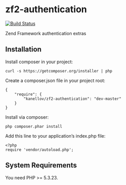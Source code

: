 # zf2-authentication

[![Build Status](https://travis-ci.org/kanellov/zf2-authentication.svg?branch=develop)](https://travis-ci.org/kanellov/zf2-authentication)

Zend Framework authentication extras

## Installation

Install composer in your project:

    curl -s https://getcomposer.org/installer | php

Create a composer.json file in your project root:

    {
        "require": {
            "kanellov/zf2-authentication": "dev-master"
        }
    }

Install via composer:

    php composer.phar install

Add this line to your application’s index.php file:

    <?php
    require 'vendor/autoload.php';

## System Requirements

You need PHP >= 5.3.23.
